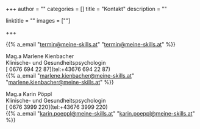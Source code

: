 +++
author = ""
categories = []
title = "Kontakt"
description = ""

linktitle = ""
images = [""]

+++

{{% a_email "termin@meine-skills.at" "termin@meine-skills.at" %}}

Mag.a Marlene Kienbacher<br>
Klinische- und Gesundheitspsychologin<br>
[<i class="fa fa-phone"></i> 0676 694 22 87](tel:+43676 694 22 87)<br>
{{% a_email "marlene.kienbacher@meine-skills.at" "marlene.kienbacher@meine-skills.at" %}}

Mag.a Karin Pöppl <br>
Klinische- und Gesundheitspsychologin<br>
[<i class="fa fa-phone"></i> 0676 3999 220](tel:+43676 3999 220)<br>
{{% a_email "karin.poeppl@meine-skills.at" "karin.poeppl@meine-skills.at" %}}








